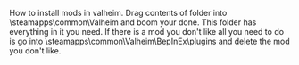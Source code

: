 How to install mods in valheim.
Drag contents of folder into \steamapps\common\Valheim and boom your done.
This folder has everything in it you need. 
If there is a mod you don't like all you need to do is go into \steamapps\common\Valheim\BepInEx\plugins and delete the mod you don't like.
